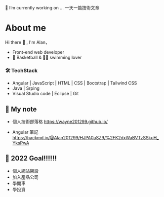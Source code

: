 🔭 I’m currently working on ... 一天一篇技術文章
# About me
Hi there 👋 , I'm Alan，
* Front-end web developer
* 🏀 Basketball & 🏊‍♂️ swimming lover

### 🛠 TechStack
* Angular | JavaScript | HTML | CSS | Bootstrap | Tailwind CSS
* Java | Srping
* Visual Studio code | Eclipse | Git

## 📔 My note

* 個人技術部落格 https://wayne201299.github.io/

* Angular 筆記 https://hackmd.io/@Alan201299/HJPA0aSZ9/%2FK2dxWaBVTzSSkuH_YksPwA

## 🥅 2022 Goal!!!!!!
* 個人網站架設
* 加入產品公司
* 學開車
* 學投資

<!--
**wayne201299/wayne201299** is a ✨ _special_ ✨ repository because its `README.md` (this file) appears on your GitHub profile.

Here are some ideas to get you started:

- 
- 🌱 I’m currently learning ...
- 👯 I’m looking to collaborate on ...
- 🤔 I’m looking for help with ...
- 💬 Ask me about ...
- 📫 How to reach me: ...
- 😄 Pronouns: ...
- ⚡ Fun fact: ...
-->
